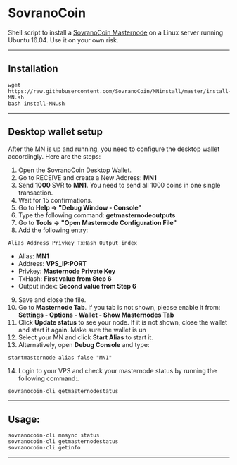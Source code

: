 # SovranoCoin
Shell script to install a [SovranoCoin Masternode](http://www.sovranocoin.com) on a Linux server running Ubuntu 16.04. Use it on your own risk.
***

## Installation
```
wget https://raw.githubusercontent.com/SovranoCoin/MNinstall/master/install-MN.sh
bash install-MN.sh
```
***

## Desktop wallet setup  

After the MN is up and running, you need to configure the desktop wallet accordingly. Here are the steps:  
1. Open the SovranoCoin Desktop Wallet.  
2. Go to RECEIVE and create a New Address: **MN1**  
3. Send **1000** SVR to **MN1**. You need to send all 1000 coins in one single transaction.
4. Wait for 15 confirmations.  
5. Go to **Help -> "Debug Window - Console"**  
6. Type the following command: **getmasternodeoutputs**
7. Go to  **Tools -> "Open Masternode Configuration File"**
8. Add the following entry:
```
Alias Address Privkey TxHash Output_index
```
* Alias: **MN1**
* Address: **VPS_IP:PORT**
* Privkey: **Masternode Private Key**
* TxHash: **First value from Step 6**
* Output index:  **Second value from Step 6**
9. Save and close the file.
10. Go to **Masternode Tab**. If you tab is not shown, please enable it from: **Settings - Options - Wallet - Show Masternodes Tab**
11. Click **Update status** to see your node. If it is not shown, close the wallet and start it again. Make sure the wallet is un
12. Select your MN and click **Start Alias** to start it.
13. Alternatively, open **Debug Console** and type:
```
startmasternode alias false "MN1"
```
14. Login to your VPS and check your masternode status by running the following command:.
```
sovranocoin-cli getmasternodestatus
```
***

## Usage:
```
sovranocoin-cli mnsync status
sovranocoin-cli getmasternodestatus  
sovranocoin-cli getinfo
```

***
